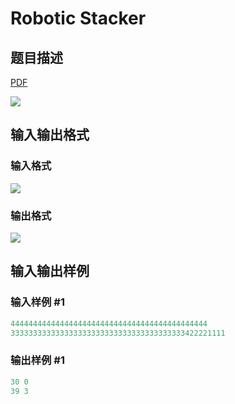 # Robotic Stacker

## 题目描述

[problemUrl]: https://uva.onlinejudge.org/index.php?option=com_onlinejudge&Itemid=8&category=6&page=show_problem&problem=397

[PDF](https://uva.onlinejudge.org/external/4/p456.pdf)

![](https://cdn.luogu.com.cn/upload/vjudge_pic/UVA456/e10a4807528ebdbe0504b02121bfce1614d4d9d2.png)

## 输入输出格式

### 输入格式

![](https://cdn.luogu.com.cn/upload/vjudge_pic/UVA456/162b2ce8512b493f5ca0e1ec9ceff770cc0a8d95.png)

### 输出格式

![](https://cdn.luogu.com.cn/upload/vjudge_pic/UVA456/8ead7a945f4e15f618d4acf82f86fd9961ef832f.png)

## 输入输出样例

### 输入样例 #1

```cpp
44444444444444444444444444444444444444444444
333333333333333333333333333333333333333422221111
```


### 输出样例 #1

```cpp
30 0
39 3
```


